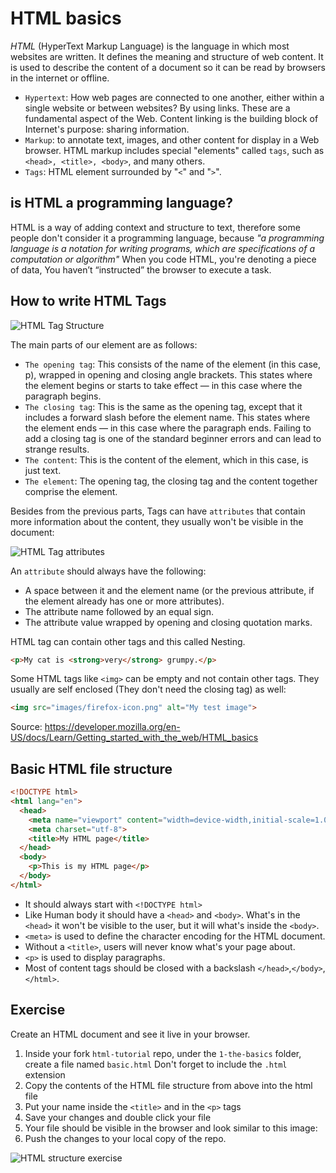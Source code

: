# HTML basics

*HTML* (HyperText Markup Language) is the language in which most websites are written. It defines the meaning and structure of web content. It is used to describe the content of a document so it can be read by browsers in the internet or offline.

* `Hypertext`: How web pages are connected to one another, either within a single website or between websites? By using links. These are a fundamental aspect of the Web. Content linking is the building block of Internet's purpose: sharing information.
* `Markup`: to annotate text, images, and other content for display in a Web browser. HTML markup includes special "elements" called `tags`, such as ```<head>, <title>, <body>```, and many others.
* `Tags`: HTML element surrounded by "`<`" and "`>`".

## is HTML a programming language?

HTML is a way of adding context and structure to text, therefore some people don't consider it a programming language, because _"a programming language is a notation for writing programs, which are specifications of a computation or algorithm"_ When you code HTML, you're denoting a piece of data, You haven’t “instructed” the browser to execute a task.

## How to write HTML Tags

![HTML Tag Structure](https://mdn.mozillademos.org/files/9347/grumpy-cat-small.png)

The main parts of our element are as follows:

* `The opening tag`: This consists of the name of the element (in this case, p), wrapped in opening and closing angle brackets. This states where the element begins or starts to take effect — in this case where the paragraph begins.
* `The closing tag`: This is the same as the opening tag, except that it includes a forward slash before the element name. This states where the element ends — in this case where the paragraph ends. Failing to add a closing tag is one of the standard beginner errors and can lead to strange results.
* `The content`: This is the content of the element, which in this case, is just text.
* `The element`: The opening tag, the closing tag and the content together comprise the element.

Besides from the previous parts, Tags can have `attributes` that contain more information about the content, they usually won't be visible in the document:

![HTML Tag attributes](https://mdn.mozillademos.org/files/9345/grumpy-cat-attribute-small.png)

An `attribute` should always have the following:

* A space between it and the element name (or the previous attribute, if the element already has one or more attributes).
* The attribute name followed by an equal sign.
* The attribute value wrapped by opening and closing quotation marks.

HTML tag can contain other tags and this called Nesting.

```html
<p>My cat is <strong>very</strong> grumpy.</p>
```

Some HTML tags like `<img>` can be empty and not contain other tags. They usually are self enclosed (They don't need the closing tag) as well:

```html
<img src="images/firefox-icon.png" alt="My test image">
```

Source: https://developer.mozilla.org/en-US/docs/Learn/Getting_started_with_the_web/HTML_basics


## Basic HTML file structure

```html
<!DOCTYPE html>
<html lang="en">
  <head>
    <meta name="viewport" content="width=device-width,initial-scale=1.0">
    <meta charset="utf-8">
    <title>My HTML page</title>
  </head>
  <body>
    <p>This is my HTML page</p>
  </body>
</html>
```

* It should always start with `<!DOCTYPE html>`
* Like Human body it should have a `<head>` and `<body>`. What's in the `<head>` it won't be visible to the user, but it will what's inside the `<body>`.
* `<meta>` is used to define the character encoding for the HTML document.
* Without a `<title>`, users will never know what's your page about.
* `<p>` is used to display paragraphs.
* Most of content tags should be closed with a backslash `</head>`,`</body>`,`</html>`.

## Exercise

Create an HTML document and see it live in your browser.

1. Inside your fork `html-tutorial` repo, under the `1-the-basics` folder, create a file named `basic.html` Don't forget to include the `.html` extension
2. Copy the contents of the HTML file structure from above into the html file
3. Put your name inside the `<title>` and in the `<p>` tags
4. Save your changes and double click your file
5. Your file should be visible in the browser and look similar to this image:
6. Push the changes to your local copy of the repo.

![HTML structure exercise](https://user-images.githubusercontent.com/61557537/79169746-d89c6400-7db2-11ea-80b4-940f70d8d235.png)
